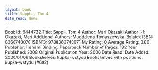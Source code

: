 ```yaml
---
layout: book
title: Suppli, Tom 4
date_read: None
---
```


Book Id: 6444732
Title: Suppli, Tom 4
Author: Mari Okazaki
Author l-f: Okazaki, Mari
Additional Authors: Magdalena Tomaszewska-Bolałek
ISBN: 8360740070
ISBN13: 9788360740071
My Rating: 0
Average Rating: 3.80
Publisher: Hanami
Binding: Paperback
Number of Pages: 192
Year Published: 2008
Original Publication Year: 2006
Date Read: 
Date Added: 2020/01/09
Bookshelves: kupka-wstydu
Bookshelves with positions: kupka-wstydu (#692)

